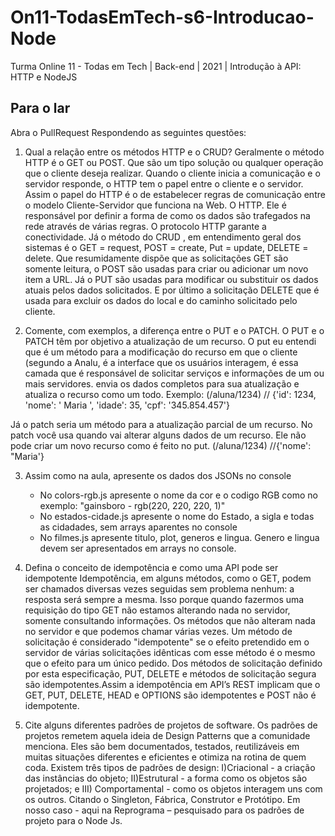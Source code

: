 # On11-TodasEmTech-s6-Introducao-Node
Turma Online 11 - Todas em Tech | Back-end | 2021 | Introdução à API:
HTTP e NodeJS

## Para o lar
Abra o PullRequest Respondendo as seguintes questões:

1) Qual a relação entre os métodos HTTP e o CRUD?
Geralmente o método HTTP é o GET ou POST. Que são um tipo solução ou qualquer operação que o cliente deseja realizar. Quando o cliente inicia a comunicação e o servidor responde, o HTTP tem o papel entre o cliente e o servidor. Assim o papel do HTTP é o de estabelecer regras de comunicação entre o modelo Cliente-Servidor que funciona na Web. O HTTP. Ele é responsável por definir a forma de como os dados são trafegados na rede através de várias regras. O protocolo HTTP garante a conectividade. 
Já o método do CRUD , em entendimento geral dos sistemas é o GET = request, POST = create, Put = update, DELETE = delete. Que resumidamente dispõe que as solicitações GET são somente leitura, o POST são usadas para criar ou adicionar um novo item a URL. Já o PUT são usadas para modificar ou substituir os dados atuais pelos dados solicitados. E por último a solicitação DELETE que é usada para excluir os dados do local e do caminho solicitado pelo cliente.


2) Comente, com exemplos, a diferença entre o PUT e o PATCH.
O PUT e o PATCH têm por objetivo a atualização de um recurso.
O put eu entendi que é um método para a modificação do recurso em que o cliente (segundo a Analu, é a interface que os usuários interagem, é essa camada que é responsável de solicitar
serviços e informações de um ou mais servidores.  envia os dados completos para sua atualização e atualiza o recurso como um todo. 
Exemplo: (/aluna/1234) 
// {'id': 1234, 'nome': ' Maria ', 'idade': 35, 'cpf': '345.854.457'}

Já o patch seria um método para a atualização parcial de um recurso. No patch você usa quando vai alterar alguns dados de um recurso. Ele não pode criar um novo recurso como é feito no put.
(/aluna/1234) 
//{'nome': "Maria'}


3) Assim como na aula, apresente os dados dos JSONs no console 
    - No colors-rgb.js apresente o nome da cor e o codigo RGB como no exemplo: "gainsboro - rgb(220, 220, 220, 1)"
    - No estados-cidade.js apresente o nome do Estado, a sigla e todas as cidadades, sem arrays aparentes no console
    - No filmes.js apresente titulo, plot, generos e lingua. Genero e lingua devem ser apresentados em arrays no console.

4) Defina o conceito de idempotência e como uma API pode ser idempotente
Idempotência, em alguns métodos, como o GET, podem ser chamados diversas vezes seguidas sem problema nenhum: a resposta será sempre a mesma. Isso porque quando fazermos uma requisição do tipo GET não estamos alterando nada no servidor, somente consultando informações. Os métodos que não alteram nada no servidor e que podemos chamar várias vezes. Um método de solicitação é considerado "idempotente" se o efeito pretendido em o servidor de várias solicitações idênticas com esse método é o mesmo que o efeito para um único pedido. Dos métodos de solicitação  definido por esta especificação, PUT, DELETE e métodos de solicitação segura são idempotentes.Assim a idempotência em API’s REST implicam que o  GET, PUT, DELETE, HEAD e OPTIONS são idempotentes e POST não é idempotente.

5) Cite alguns diferentes padrões de projetos de software.
Os padrões de projetos remetem aquela ideia de Design Patterns que a comunidade menciona. Eles são bem documentados, testados, reutilizáveis em muitas situações diferentes e eficientes e otimiza na rotina de quem coda. Existem três tipos de padrões de design: I)Criacional - a criação das instâncias do objeto; II)Estrutural - a forma como os objetos são projetados; e III)    Comportamental - como os objetos interagem uns com os outros. Citando o Singleton,  Fábrica,  Construtor e  Protótipo. Em nosso caso - aqui na Reprograma – pesquisado para os padrões de projeto para o Node Js.
